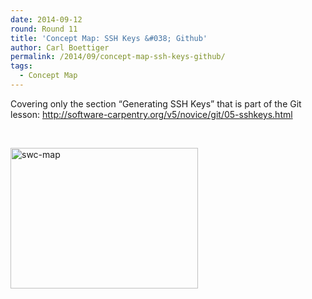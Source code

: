 ```yaml
---
date: 2014-09-12
round: Round 11
title: 'Concept Map: SSH Keys &#038; Github'
author: Carl Boettiger
permalink: /2014/09/concept-map-ssh-keys-github/
tags:
  - Concept Map
---
```

Covering only the section &#8220;Generating SSH Keys&#8221; that is part of the Git lesson: http://software-carpentry.org/v5/novice/git/05-sshkeys.html

&nbsp;

[<img class="alignnone size-medium wp-image-8622" alt="swc-map" src="/software-carpentry-training-website/uploads/2014/09/swc-map-e1410545440384-300x225.jpg" width="300" height="225" />][1]

 [1]: /software-carpentry-training-website/uploads/2014/09/swc-map-e1410545440384.jpg
